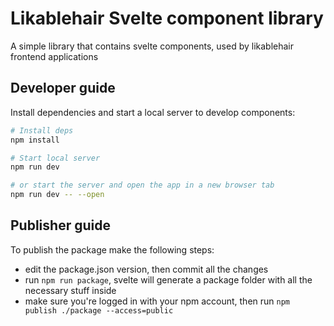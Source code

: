 # Likablehair Svelte component library

A simple library that contains svelte components, used by likablehair frontend applications

## Developer guide

Install dependencies and start a local server to develop components:

```bash
# Install deps
npm install

# Start local server
npm run dev

# or start the server and open the app in a new browser tab
npm run dev -- --open
```

## Publisher guide

To publish the package make the following steps:

- edit the package.json version, then commit all the changes
- run `npm run package`, svelte will generate a package folder with all the necessary stuff inside
- make sure you're logged in with your npm account, then run `npm publish ./package --access=public`
